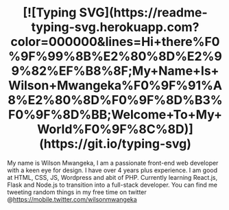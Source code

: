 <h1 align="center">[![Typing SVG](https://readme-typing-svg.herokuapp.com?color=000000&lines=Hi+there%F0%9F%99%8B%E2%80%8D%E2%99%82%EF%B8%8F;My+Name+Is+Wilson+Mwangeka%F0%9F%91%A8%E2%80%8D%F0%9F%8D%B3%F0%9F%8D%BB;Welcome+To+My+World%F0%9F%8C%8D)](https://git.io/typing-svg)</h1>

My name is Wilson Mwangeka, I am a passionate front-end web developer with a keen eye for design. I have over 4 years plus experience. I am good at HTML, CSS, JS, Wordpress and abit of PHP. Currently learning React.js, Flask and Node.js to transition into a full-stack developer. You can find me tweeting random things in my free time on twitter @https://mobile.twitter.com/wilsonmwangeka

